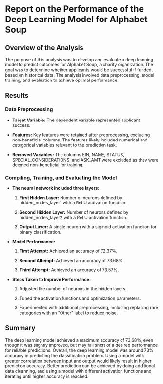 # Report on the Performance of the Deep Learning Model for Alphabet Soup

## Overview of the Analysis

The purpose of this analysis was to develop and evaluate a deep learning model to predict outcomes for Alphabet Soup, a charity organization. The goal was to determine whether applicants would be successful if funded, based on historical data. The analysis involved data preprocessing, model training, and evaluation to achieve optimal performance.

## Results

### Data Preprocessing

* **Target Variable:** The dependent variable represented applicant success.

* **Features:** Key features were retained after preprocessing, excluding non-beneficial columns. The features likely included numerical and categorical variables relevant to the prediction task.

* **Removed Variables:** The columns EIN, NAME, STATUS, SPECIAL_CONSIDERATIONS, and ASK_AMT were excluded as they were deemed non-beneficial for training.

### Compiling, Training, and Evaluating the Model

* **The neural network included three layers:**

    1. **First Hidden Layer:** Number of neurons defined by hidden_nodes_layer1 with a ReLU activation function.

    2. **Second Hidden Layer:** Number of neurons defined by hidden_nodes_layer2 with a ReLU activation function.

    3. **Output Layer:** A single neuron with a sigmoid activation function for binary classification.

* **Model Performance:**

    1. **First Attempt:** Achieved an accuracy of 72.37%.

    2. **Second Attempt:** Achieved an accuracy of 73.68%.

    3. **Third Attempt:** Achieved an accuracy of 73.57%.

* **Steps Taken to Improve Performance:**

    1. Adjusted the number of neurons in the hidden layers.

    2. Tuned the activation functions and optimization parameters.

    3. Experimented with additional preprocessing, including replacing rare categories with an "Other" label to reduce noise.

## Summary

The deep learning model achieved a maximum accuracy of 73.68%, even though it was slightly improved, but may fall short of a desired performance for reliable predictions. 
Overall, the deep learning model was around 73% accuracy in predicting the classification problem. 
Using a model with greater correlation between input and output would likely result in higher prediction accuracy. Better prediction can be achieved by doing additional data cleanning, and using a model with different activation functions and iterating until higher accuracy is reached.
